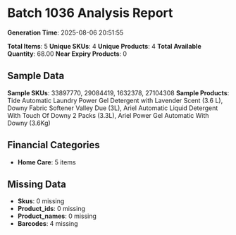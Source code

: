 # Batch 1036 Analysis Report

**Generation Time**: 2025-08-06 20:51:55

**Total Items**: 5
**Unique SKUs**: 4
**Unique Products**: 4
**Total Available Quantity**: 68.00
**Near Expiry Products**: 0

## Sample Data
**Sample SKUs**: 33897770, 29084419, 1632378, 27104308
**Sample Products**: Tide Automatic Laundry Power Gel Detergent with Lavender Scent (3.6 L), Downy Fabric Softener Valley Due (3L), Ariel Automatic Liquid Detergent With Touch Of Downy 2 Packs (3.3L), Ariel Power Gel Automatic With Downy (3.6Kg)

## Financial Categories
- **Home Care**: 5 items

## Missing Data
- **Skus**: 0 missing
- **Product_ids**: 0 missing
- **Product_names**: 0 missing
- **Barcodes**: 4 missing
